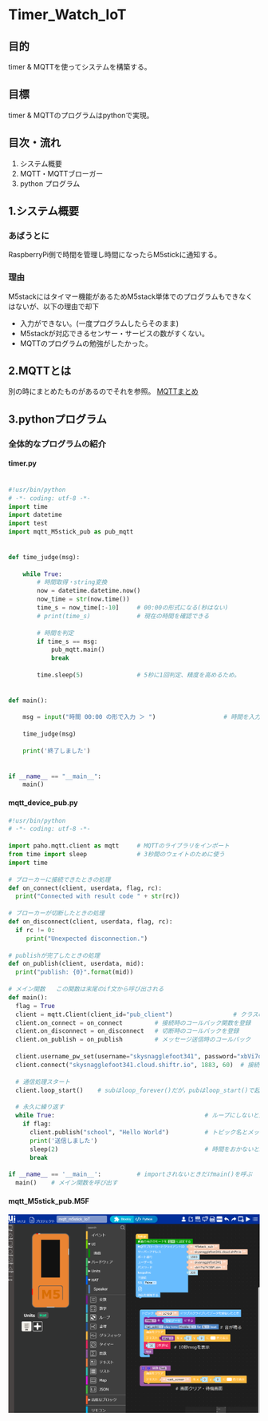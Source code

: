 # Timer_Watch_IoT

## 目的
timer & MQTTを使ってシステムを構築する。
## 目標
timer & MQTTのプログラムはpythonで実現。


## 目次・流れ
1. システム概要
1. MQTT・MQTTブローガー
1. python プログラム

## 1.システム概要
### あばうとに
RaspberryPi側で時間を管理し時間になったらM5stickに通知する。
### 理由
M5stackにはタイマー機能があるためM5stack単体でのプログラムもできなくはないが、以下の理由で却下
- 入力ができない。(一度プログラムしたらそのまま)
- M5stackが対応できるセンサー・サービスの数がすくない。
- MQTTのプログラムの勉強がしたかった。
## 2.MQTTとは
別の時にまとめたものがあるのでそれを参照。
[MQTTまとめ](http://devcenter.magellanic-clouds.com/learning/mqtt-spec.html)
## 3.pythonプログラム

### 全体的なプログラムの紹介


#### timer.py
```python

#!usr/bin/python
# -*- coding: utf-8 -*- 
import time
import datetime
import test
import mqtt_M5stick_pub as pub_mqtt


def time_judge(msg):
    
    while True:
        # 時間取得・string変換
        now = datetime.datetime.now()
        now_time = str(now.time())
        time_s = now_time[:-10]     # 00:00の形式になる(秒はない)
        # print(time_s)             # 現在の時間を確認できる

        # 時間を判定
        if time_s == msg:
            pub_mqtt.main()
            break
        
        time.sleep(5)               # 5秒に1回判定、精度を高めるため。


def main():
    
    msg = input("時間 00:00 の形で入力 ＞ ")                   # 時間を入力
    
    time_judge(msg)
    
    print('終了しました')
 

if __name__ == "__main__":
    main()
```

#### mqtt_device_pub.py

```python
#!usr/bin/python
# -*- coding: utf-8 -*- 

import paho.mqtt.client as mqtt     # MQTTのライブラリをインポート
from time import sleep              # 3秒間のウェイトのために使う
import time

# ブローカーに接続できたときの処理
def on_connect(client, userdata, flag, rc):
  print("Connected with result code " + str(rc))

# ブローカーが切断したときの処理
def on_disconnect(client, userdata, flag, rc):
  if rc != 0:
     print("Unexpected disconnection.")

# publishが完了したときの処理
def on_publish(client, userdata, mid):
  print("publish: {0}".format(mid))

# メイン関数   この関数は末尾のif文から呼び出される
def main():
  flag = True
  client = mqtt.Client(client_id="pub_client")                 # クラスのインスタンス(実体)の作成 & 名前決め
  client.on_connect = on_connect         # 接続時のコールバック関数を登録
  client.on_disconnect = on_disconnect   # 切断時のコールバックを登録
  client.on_publish = on_publish         # メッセージ送信時のコールバック

  client.username_pw_set(username="skysnagglefoot341", password="xbVi7ql7K3BFLzim")     # ユーザー情報ない場合はコメントアウト
  client.connect("skysnagglefoot341.cloud.shiftr.io", 1883, 60)  # 接続先は自分自身

  # 通信処理スタート
  client.loop_start()    # subはloop_forever()だが，pubはloop_start()で起動だけさせる

  # 永久に繰り返す
  while True:                                          # ループにしないと通信からbreakしない
    if flag:
      client.publish("school", "Hello World")          # トピック名とメッセージを決めて送信
      print('送信しました')
      sleep(2)                                         # 時間をおかないとbreakしない
      break

if __name__ == '__main__':          # importされないときだけmain()を呼ぶ
  main()    # メイン関数を呼び出す

```
#### mqtt_M5stick_pub.M5F

![mqtt_m5stick_IoT](mqtt_M5stick_IoT.png)


